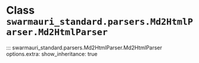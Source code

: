 # Class `swarmauri_standard.parsers.Md2HtmlParser.Md2HtmlParser`

::: swarmauri_standard.parsers.Md2HtmlParser.Md2HtmlParser
    options.extra:
      show_inheritance: true

